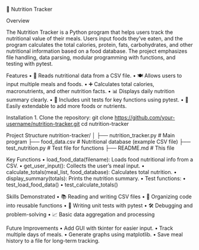 🍎 Nutrition Tracker

Overview

The Nutrition Tracker is a Python program that helps users track the nutritional value of their meals. Users input foods they’ve eaten, and the program calculates the total calories, protein, fats, carbohydrates, and other nutritional information based on a food database. The project emphasizes file handling, data parsing, modular programming with functions, and testing with pytest.

Features
	•	📂 Reads nutritional data from a CSV file.
	•	🍽️ Allows users to input multiple meals and foods.
	•	➕ Calculates total calories, macronutrients, and other nutrition facts.
	•	📊 Displays daily nutrition summary clearly.
	•	🧪 Includes unit tests for key functions using pytest.
	•	💾 Easily extendable to add more foods or nutrients.

Installation
	1.	Clone the repository:
git clone https://github.com/your-username/nutrition-tracker.git
cd nutrition-tracker

Project Structure
  nutrition-tracker/
  │
  ├── nutrition_tracker.py   # Main program
  ├── food_data.csv           # Nutritional database (example CSV file)
  ├── test_nutrition.py       # Test file for functions
  ├── README.md               # This file

Key Functions
	•	load_food_data(filename): Loads food nutritional info from a CSV.
	•	get_user_input(): Collects the user’s meal input.
	•	calculate_totals(meal_list, food_database): Calculates total nutrition.
	•	display_summary(totals): Prints the nutrition summary.
	•	Test functions:
	•	test_load_food_data()
	•	test_calculate_totals()

Skills Demonstrated
	•	📚 Reading and writing CSV files
	•	🧠 Organizing code into reusable functions
	•	🔎 Writing unit tests with pytest
	•	🛠️ Debugging and problem-solving
	•	📈 Basic data aggregation and processing

Future Improvements
	•	Add GUI with tkinter for easier input.
	•	Track multiple days of meals.
	•	Generate graphs using matplotlib.
	•	Save meal history to a file for long-term tracking.
